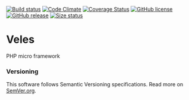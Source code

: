 [![Build status][Travis image]][Travis repo] [![Code Climate][Quality status]][Quality src] [![Coverage Status][Coverage image]][Coverage repo] [![GitHub license][License img]][License src] [![GitHub release][Release img]][Release src] [![Size status][Size image]][Release src]

# Veles

PHP micro framework

### Versioning

This software follows Semantic Versioning specifications.
Read more on [SemVer.org](http://semver.org).

  [Travis image]: https://travis-ci.org/nafigator/Veles.svg?branch=master
  [Travis repo]: https://travis-ci.org/nafigator/Veles
  [Quality status]: https://codeclimate.com/github/nafigator/Veles/badges/gpa.svg
  [Quality src]: https://codeclimate.com/github/nafigator/Veles
  [Coverage image]: https://codeclimate.com/github/nafigator/Veles/badges/coverage.svg
  [Coverage repo]: https://codeclimate.com/github/nafigator/Veles
  [License img]: https://img.shields.io/badge/license-BSD3-brightgreen.svg
  [License src]: https://tldrlegal.com/license/bsd-3-clause-license-%28revised%29
  [Release img]: https://img.shields.io/badge/release-v0.24.1-orange.svg
  [Release src]: https://github.com/nafigator/Veles
  [Size image]: https://reposs.herokuapp.com/?path=nafigator/Veles
